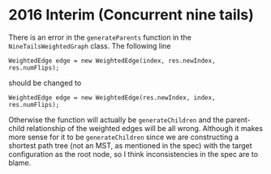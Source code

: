 # 2016 Interim (Concurrent nine tails)
There is an error in the `generateParents` function in the `NineTailsWeightedGraph` class. The following line
```
WeightedEdge edge = new WeightedEdge(index, res.newIndex, res.numFlips);
```
should be changed to
```
WeightedEdge edge = new WeightedEdge(res.newIndex, index, res.numFlips);
```
Otherwise the function will actually be `generateChildren` and the parent-child relationship of the weighted edges will be all wrong. Although it makes more sense for it to be `generateChildren` since we are constructing a shortest path tree (not an MST, as mentioned in the spec) with the target configuration as the root node, so I think inconsistencies in the spec are to blame.
